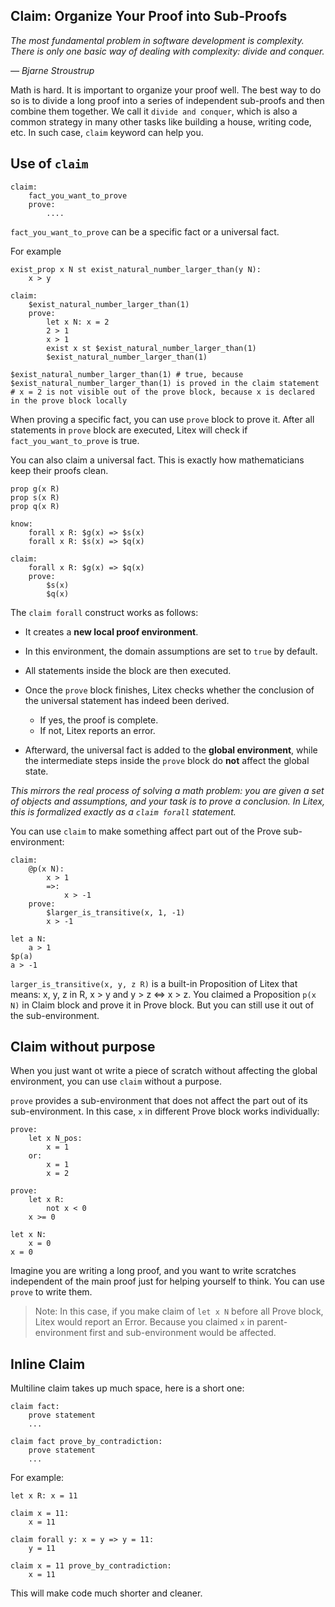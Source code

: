 ## Claim: Organize Your Proof into Sub-Proofs

_The most fundamental problem in software development is complexity. There is only one basic way of dealing with complexity: divide and conquer._

_— Bjarne Stroustrup_

Math is hard. It is important to organize your proof well. The best way to do so is to divide a long proof into a series of independent sub-proofs and then combine them together. We call it `divide and conquer`, which is also a common strategy in many other tasks like building a house, writing code, etc. In such case, `claim` keyword can help you.

## Use of `claim`

```
claim:
    fact_you_want_to_prove
    prove:
        ....
```

`fact_you_want_to_prove` can be a specific fact or a universal fact.

For example

``` litex
exist_prop x N st exist_natural_number_larger_than(y N):
    x > y

claim:
    $exist_natural_number_larger_than(1)
    prove:
        let x N: x = 2
        2 > 1
        x > 1
        exist x st $exist_natural_number_larger_than(1)
        $exist_natural_number_larger_than(1)

$exist_natural_number_larger_than(1) # true, because $exist_natural_number_larger_than(1) is proved in the claim statement
# x = 2 is not visible out of the prove block, because x is declared in the prove block locally
```

When proving a specific fact, you can use `prove` block to prove it. After all statements in `prove` block are executed, Litex will check if `fact_you_want_to_prove` is true.

You can also claim a universal fact. This is exactly how mathematicians keep their proofs clean.

```litex
prop g(x R)
prop s(x R)
prop q(x R)

know:
    forall x R: $g(x) => $s(x)
    forall x R: $s(x) => $q(x)

claim:
    forall x R: $g(x) => $q(x)
    prove:
        $s(x)
        $q(x)
```

The `claim forall` construct works as follows:

* It creates a **new local proof environment**.
* In this environment, the domain assumptions are set to `true` by default.
* All statements inside the block are then executed.
* Once the `prove` block finishes, Litex checks whether the conclusion of the universal statement has indeed been derived.

  * If yes, the proof is complete.
  * If not, Litex reports an error.
* Afterward, the universal fact is added to the **global environment**, while the intermediate steps inside the `prove` block do **not** affect the global state.

*This mirrors the real process of solving a math problem: you are given a set of objects and assumptions, and your task is to prove a conclusion. In Litex, this is formalized exactly as a `claim forall` statement.*

You can use `claim` to make something affect part out of the Prove sub-environment:

```litex
claim:
    @p(x N):
        x > 1
        =>:
            x > -1
    prove:
        $larger_is_transitive(x, 1, -1)
        x > -1

let a N:
    a > 1
$p(a)
a > -1
```

`larger_is_transitive(x, y, z R)` is a built-in Proposition of Litex that means: x, y, z in R, x > y and y > z <=> x > z. You claimed a Proposition `p(x N)` in Claim block and prove it in Prove block. But you can still use it out of the sub-environment.

## Claim without purpose

When you just want ot write a piece of scratch without affecting the global environment, you can use `claim` without a purpose.

`prove` provides a sub-environment that does not affect the part out of its sub-environment. In this case, `x` in different Prove block works individually:

```litex
prove:
    let x N_pos:
        x = 1
    or:
        x = 1
        x = 2

prove:
    let x R:
        not x < 0
    x >= 0

let x N:
    x = 0
x = 0
```

Imagine you are writing a long proof, and you want to write scratches independent of the main proof just for helping yourself to think. You can use `prove` to write them.

> Note: In this case, if you make claim of `let x N` before all Prove block, Litex would report an Error. Because you claimed `x` in parent-environment first and sub-environment would be affected.

## Inline Claim

Multiline claim takes up much space, here is a short one:

```
claim fact:
    prove statement
    ...
```

```
claim fact prove_by_contradiction:
    prove statement
    ...
```

For example:

```litex
let x R: x = 11

claim x = 11:
    x = 11

claim forall y: x = y => y = 11:
    y = 11

claim x = 11 prove_by_contradiction:
    x = 11
```

This will make code much shorter and cleaner.